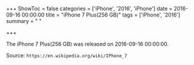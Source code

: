 +++
ShowToc = false
categories = ['iPhone', '2016', 'iPhone']
date = 2016-09-16 00:00:00
title = "iPhone 7 Plus(256 GB)"
tags = ['iPhone', '2016']
summary = " "

+++

The iPhone 7 Plus(256 GB) was released on 2016-09-16 00:00:00.

Source: `https://en.wikipedia.org/wiki/IPhone_7`
